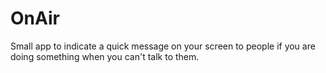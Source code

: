 # OnAir
Small app to indicate a quick message on your screen to people if you are doing something when you can't talk to them.
